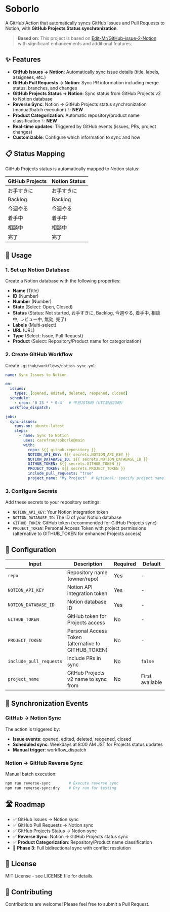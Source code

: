 # Soborlo

A GitHub Action that automatically syncs GitHub Issues and Pull Requests to Notion, with **GitHub Projects Status synchronization**.

> **Based on**: This project is based on [Edit-Mr/GitHub-issue-2-Notion](https://github.com/Edit-Mr/GitHub-issue-2-Notion) with significant enhancements and additional features.

## ✨ Features

- **GitHub Issues → Notion**: Automatically sync issue details (title, labels, assignees, etc.)
- **GitHub Pull Requests → Notion**: Sync PR information including merge status, branches, and changes
- **GitHub Projects Status → Notion**: Sync status from GitHub Projects v2 to Notion database
- **Reverse Sync**: Notion → GitHub Projects status synchronization (manual/batch execution) ✨ **NEW**
- **Product Categorization**: Automatic repository/product name classification ✨ **NEW**
- **Real-time updates**: Triggered by GitHub events (issues, PRs, project changes)
- **Customizable**: Configure which information to sync and how

## 📋 Status Mapping

GitHub Projects status is automatically mapped to Notion status:

| GitHub Projects | Notion Status |
|----------------|---------------|
| お手すきに     | お手すきに    |
| Backlog        | Backlog       |
| 今週やる       | 今週やる      |
| 着手中         | 着手中        |
| 相談中         | 相談中        |
| 完了           | 完了          |

## 🚀 Usage

### 1. Set up Notion Database

Create a Notion database with the following properties:
- **Name** (Title)
- **ID** (Number) 
- **Number** (Number)
- **State** (Select: Open, Closed)
- **Status** (Status: Not started, お手すきに, Backlog, 今週やる, 着手中, 相談中, レビュー中, 無効, 完了)
- **Labels** (Multi-select)
- **URL** (URL)
- **Type** (Select: Issue, Pull Request)
- **Product** (Select: Repository/Product name for categorization)

### 2. Create GitHub Workflow

Create `.github/workflows/notion-sync.yml`:

```yaml
name: Sync Issues to Notion

on:
  issues:
    types: [opened, edited, deleted, reopened, closed]
  schedule:
    - cron: '0 23 * * 0-4'  # 平日JST8時 (UTC前日23時)
  workflow_dispatch:

jobs:
  sync-issues:
    runs-on: ubuntu-latest
    steps:
      - name: Sync to Notion
        uses: carefran/soborlo@main
        with:
          repo: ${{ github.repository }}
          NOTION_API_KEY: ${{ secrets.NOTION_API_KEY }}
          NOTION_DATABASE_ID: ${{ secrets.NOTION_DATABASE_ID }}
          GITHUB_TOKEN: ${{ secrets.GITHUB_TOKEN }}
          PROJECT_TOKEN: ${{ secrets.PROJECT_TOKEN }}
          include_pull_requests: "true"
          project_name: "My Project"  # Optional: specify project name
```

### 3. Configure Secrets

Add these secrets to your repository settings:
- `NOTION_API_KEY`: Your Notion integration token
- `NOTION_DATABASE_ID`: The ID of your Notion database
- `GITHUB_TOKEN`: GitHub token (recommended for GitHub Projects sync)
- `PROJECT_TOKEN`: Personal Access Token with project permissions (alternative to GITHUB_TOKEN for enhanced Projects access)

## 🔧 Configuration

| Input | Description | Required | Default |
|-------|-------------|----------|---------|
| `repo` | Repository name (owner/repo) | Yes | - |
| `NOTION_API_KEY` | Notion API integration token | Yes | - |
| `NOTION_DATABASE_ID` | Notion database ID | Yes | - |
| `GITHUB_TOKEN` | GitHub token for Projects access | No | - |
| `PROJECT_TOKEN` | Personal Access Token (alternative to GITHUB_TOKEN) | No | - |
| `include_pull_requests` | Include PRs in sync | No | `false` |
| `project_name` | GitHub Projects v2 name to sync from | No | First available |

## 🔄 Synchronization Events

### GitHub → Notion Sync
The action is triggered by:
- **Issue events**: opened, edited, deleted, reopened, closed
- **Scheduled sync**: Weekdays at 8:00 AM JST for Projects status updates
- **Manual trigger**: workflow_dispatch

### Notion → GitHub Reverse Sync
Manual batch execution:
```bash
npm run reverse-sync        # Execute reverse sync
npm run reverse-sync:dry    # Dry run for testing
```

## 🛣️ Roadmap

- ✅ GitHub Issues → Notion sync
- ✅ GitHub Pull Requests → Notion sync  
- ✅ GitHub Projects Status → Notion sync
- ✅ **Reverse Sync**: Notion → GitHub Projects status sync
- ✅ **Product Categorization**: Repository/Product name classification
- 🚧 **Phase 3**: Full bidirectional sync with conflict resolution

## 📝 License

MIT License - see LICENSE file for details.

## 🤝 Contributing

Contributions are welcome! Please feel free to submit a Pull Request.
